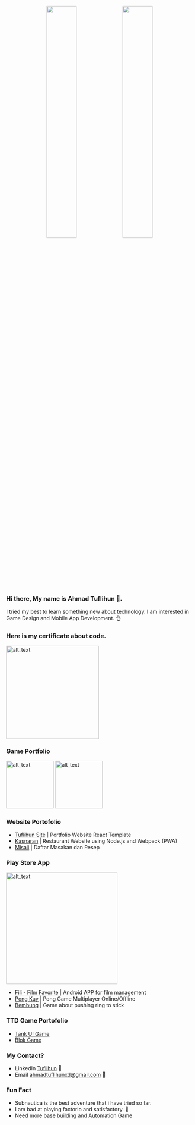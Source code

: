 
<p align="center" height="100%">
    <img width="40%" src="https://github-readme-stats-sigma-five.vercel.app/api?username=leguna&hide=stars&count_private=true&show_icons=true&theme=dracula"> 
    <img width="40%" src="https://github-readme-stats-sigma-five.vercel.app/api/top-langs/?username=leguna&layout=compact&theme=dracula"> 
</p>

<p align="center" height="100%">
<!-- <a href="https://github.com/Leguna/github-stats"> -->
<!-- <img src="https://github.com/Leguna/github-stats/blob/master/generated/overview.svg#gh-dark-mode-only" /> -->
<!-- <img src="https://github.com/Leguna/github-stats/blob/master/generated/languages.svg#gh-dark-mode-only" /> -->
</a>
</p>


### Hi there, My name is Ahmad Tuflihun 👋. 
I tried my best to learn something new about technology.
I am interested in Game Design and Mobile App Development. 👌

### Here is my certificate about code.
[<img alt="alt_text" width="250" src="https://github.com/Leguna/leguna/assets/12116766/858fcb12-34d4-4919-9cfd-2b10d3cd2101" />](https://www.credly.com/badges/07e28d7c-d4aa-4678-a6ed-8af282901edd)

### Game Portfolio
[<img alt="alt_text" width="128" src="https://github.com/Leguna/leguna/assets/12116766/8f32a8a4-7ca3-4f5c-869b-fb8223f14242" />](https://github.com/Leguna/Bembung)
[<img alt="alt_text" width="128" src="https://github.com/Leguna/leguna/assets/12116766/83d4b9ae-2f49-49f6-b904-b84e819100f1" />](https://github.com/Leguna/PongKuy)

### Website Portofolio
- [Tuflihun Site](https://leguna.github.io) | Portfolio Website React Template
- [Kasnaran](https://leguna.github.io/Kasnaran) | Restaurant Website using Node.js and Webpack (PWA)
- [Misali](https://leguna.github.io/Misali) | Daftar Masakan dan Resep

### Play Store App
[<img alt="alt_text" width="300" src="https://user-images.githubusercontent.com/12116766/195317526-bfaf2f3e-2968-43cf-8df8-6ebdc86df4f0.png" />](https://play.google.com/store/apps/developer?id=Arksana+Studio)
- [Fili - Film Favorite](https://play.google.com/store/apps/details?id=com.arksana.fili) | Android APP for film management
- [Pong Kuy](https://play.google.com/store/apps/details?id=com.arksana.pongkuy) | Pong Game Multiplayer Online/Offline
- [Bembung](https://play.google.com/store/apps/details?id=com.arksana.bembung) | Game about pushing ring to stick

### TTD Game Portofolio
- [Tank U! Game](https://invincible-penalty-c21.notion.site/TDD-Tank-U-Game-3d4bfb1ca0944c858ea7f492f5f03e7f?pvs=4)
- [Blok Game](https://invincible-penalty-c21.notion.site/TDD-Block-Game-444aabbb911b4f4d9a2ca66b701983ed?pvs=4)

### My Contact?
- LinkedIn [Tuflihun](https://www.linkedin.com/in/tuflihun/) 🏢
- Email ahmadtuflihunxd@gmail.com 📧

### Fun Fact
- Subnautica is the best adventure that i have tried so far.
- I am bad at playing factorio and satisfactory. 🤢
- Need more base building and Automation Game

<!--
**Leguna/leguna** is a ✨ _special_ ✨ repository because its `README.md` (this file) appears on your GitHub profile.

Here are some ideas to get you started:

- 🔭 I’m currently working on ...
- 🌱 I’m currently learning ...
- 👯 I’m looking to collaborate on ...
- 🤔 I’m looking for help with ...
- 💬 Ask me about ...
- 📫 How to reach me: ...
- 😄 Pronouns: ...
- ⚡ Fun fact: ...
-->
